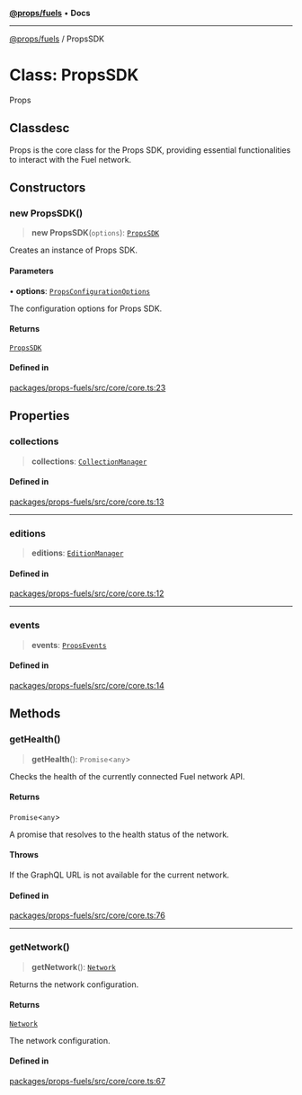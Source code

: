 [**@props/fuels**](../README.md) • **Docs**

***

[@props/fuels](../README.md) / PropsSDK

# Class: PropsSDK

Props

## Classdesc

Props is the core class for the Props SDK, providing essential functionalities to interact with the Fuel network.

## Constructors

### new PropsSDK()

> **new PropsSDK**(`options`): [`PropsSDK`](PropsSDK.md)

Creates an instance of Props SDK.

#### Parameters

• **options**: [`PropsConfigurationOptions`](../type-aliases/PropsConfigurationOptions.md)

The configuration options for Props SDK.

#### Returns

[`PropsSDK`](PropsSDK.md)

#### Defined in

[packages/props-fuels/src/core/core.ts:23](https://github.com/Props-Labs/octane/blob/2f5b62c99caca23a485b671ce2fbd114bfd5aae1/packages/props-fuels/src/core/core.ts#L23)

## Properties

### collections

> **collections**: [`CollectionManager`](CollectionManager.md)

#### Defined in

[packages/props-fuels/src/core/core.ts:13](https://github.com/Props-Labs/octane/blob/2f5b62c99caca23a485b671ce2fbd114bfd5aae1/packages/props-fuels/src/core/core.ts#L13)

***

### editions

> **editions**: [`EditionManager`](EditionManager.md)

#### Defined in

[packages/props-fuels/src/core/core.ts:12](https://github.com/Props-Labs/octane/blob/2f5b62c99caca23a485b671ce2fbd114bfd5aae1/packages/props-fuels/src/core/core.ts#L12)

***

### events

> **events**: [`PropsEvents`](PropsEvents.md)

#### Defined in

[packages/props-fuels/src/core/core.ts:14](https://github.com/Props-Labs/octane/blob/2f5b62c99caca23a485b671ce2fbd114bfd5aae1/packages/props-fuels/src/core/core.ts#L14)

## Methods

### getHealth()

> **getHealth**(): `Promise`\<`any`\>

Checks the health of the currently connected Fuel network API.

#### Returns

`Promise`\<`any`\>

A promise that resolves to the health status of the network.

#### Throws

If the GraphQL URL is not available for the current network.

#### Defined in

[packages/props-fuels/src/core/core.ts:76](https://github.com/Props-Labs/octane/blob/2f5b62c99caca23a485b671ce2fbd114bfd5aae1/packages/props-fuels/src/core/core.ts#L76)

***

### getNetwork()

> **getNetwork**(): [`Network`](../type-aliases/Network.md)

Returns the network configuration.

#### Returns

[`Network`](../type-aliases/Network.md)

The network configuration.

#### Defined in

[packages/props-fuels/src/core/core.ts:67](https://github.com/Props-Labs/octane/blob/2f5b62c99caca23a485b671ce2fbd114bfd5aae1/packages/props-fuels/src/core/core.ts#L67)
